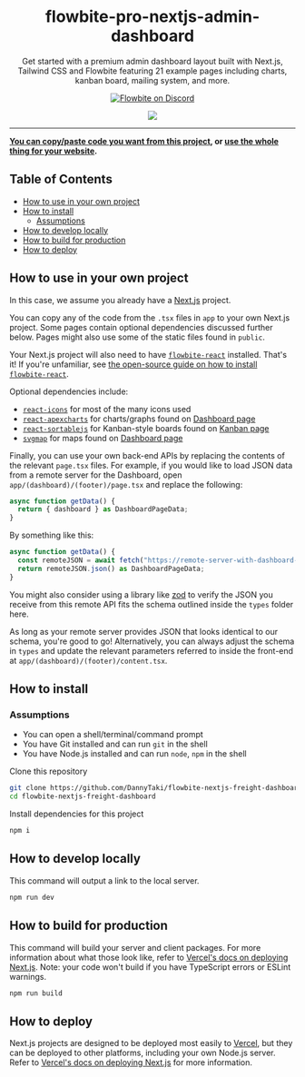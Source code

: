 <div align="center">
  <h1>flowbite-pro-nextjs-admin-dashboard</h1>
  <p>
    Get started with a premium admin dashboard layout built with Next.js, Tailwind CSS and Flowbite featuring 21 example pages including charts, kanban board, mailing system, and more.
  </p>
  <p>
    <a href="https://discord.com/invite/4eeurUVvTy">
      <img src="https://img.shields.io/discord/902911619032576090?color=%237289da&label=Discord" alt="Flowbite on Discord" />
    </Link>
  </p>
</div>
<div align="center">
  <a href="https://flowbite-nextjs-admin-dashboard.vercel.app/">
    <img src="https://i.postimg.cc/vmW12Pqh/Screenshot.png" />
  </Link>
  <br />
</div>
<hr />

**You can [copy/paste code you want from this project](#how-to-use-in-your-own-project), or [use the whole thing for your website](#how-to-install).**

## Table of Contents

- [How to use in your own project](#how-to-use-in-your-own-project)
- [How to install](#how-to-install)
  - [Assumptions](#assumptions)
- [How to develop locally](#how-to-develop-locally)
- [How to build for production](#how-to-build-for-production)
- [How to deploy](#how-to-deploy)

## How to use in your own project

In this case, we assume you already have a [Next.js](https://nextjs.org) project.

You can copy any of the code from the `.tsx` files in `app` to your own Next.js project. Some pages contain optional dependencies discussed further below. Pages might also use some of the static files found in `public`.

Your Next.js project will also need to have [`flowbite-react`](https://github.com/bacali95/flowbite-react) installed. That's it! If you're unfamiliar, see [the open-source guide on how to install `flowbite-react`](https://github.com/themesberg/flowbite-react#getting-started).

Optional dependencies include:

- [`react-icons`](https://react-icons.github.io/react-icons/) for most of the many icons used
- [`react-apexcharts`](https://github.com/apexcharts/react-apexcharts) for charts/graphs found on [Dashboard page](https://github.com/themesberg/flowbite-react-admin-dashboard/blob/main/src/pages/index.tsx)
- [`react-sortablejs`](https://github.com/SortableJS/react-sortablejs) for Kanban-style boards found on [Kanban page](https://github.com/themesberg/flowbite-react-admin-dashboard/blob/main/src/pages/kanban.tsx)
- [`svgmap`](https://github.com/StephanWagner/svgMap) for maps found on [Dashboard page](https://github.com/themesberg/flowbite-react-admin-dashboard/blob/main/src/pages/kanban.tsx)

Finally, you can use your own back-end APIs by replacing the contents of the relevant `page.tsx` files. For example, if you would like to load JSON data from a remote server for the Dashboard, open `app/(dashboard)/(footer)/page.tsx` and replace the following:

```js
async function getData() {
  return { dashboard } as DashboardPageData;
}
```

By something like this:

```js
async function getData() {
  const remoteJSON = await fetch("https://remote-server-with-dashboard-data.com");
  return remoteJSON.json() as DashboardPageData;
}
```

You might also consider using a library like [zod](https://github.com/colinhacks/zod) to verify the JSON you receive from this remote API fits the schema outlined inside the `types` folder here.

As long as your remote server provides JSON that looks identical to our schema, you're good to go! Alternatively, you can always adjust the schema in `types` and update the relevant parameters referred to inside the front-end at `app/(dashboard)/(footer)/content.tsx`.

## How to install

### Assumptions

- You can open a shell/terminal/command prompt
- You have Git installed and can run `git` in the shell
- You have Node.js installed and can run `node`, `npm` in the shell

Clone this repository

```sh
git clone https://github.com/DannyTaki/flowbite-nextjs-freight-dashboard.git
cd flowbite-nextjs-freight-dashboard
```

Install dependencies for this project

```sh
npm i
```

## How to develop locally

This command will output a link to the local server.

```sh
npm run dev
```

## How to build for production

This command will build your server and client packages. For more information about what those look like, refer to [Vercel's docs on deploying Next.js](https://nextjs.org/docs/pages/building-your-application/deploying). Note: your code won't build if you have TypeScript errors or ESLint warnings.

```sh
npm run build
```

## How to deploy

Next.js projects are designed to be deployed most easily to [Vercel](https://vercel.com/docs/deployments/overview), but they can be deployed to other platforms, including your own Node.js server. Refer to [Vercel's docs on deploying Next.js](https://nextjs.org/docs/pages/building-your-application/deploying) for more information.
